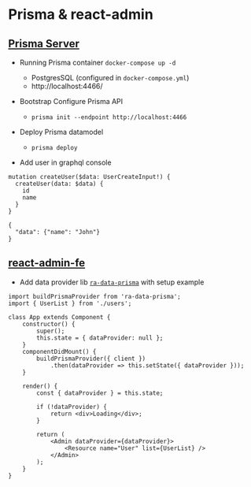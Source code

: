 # Prisma & react-admin

## [Prisma Server](https://www.prisma.io/docs)

* Running Prisma container `docker-compose up -d`
  - PostgresSQL (configured in `docker-compose.yml`)
  - http://localhost:4466/

* Bootstrap Configure Prisma API
  - `prisma init --endpoint http://localhost:4466`

* Deploy Prisma datamodel
  - `prisma deploy`

* Add user in graphql console
```
mutation createUser($data: UserCreateInput!) {
  createUser(data: $data) {
    id
    name
  }
}

{
  "data": {"name": "John"}
}
```

## [react-admin-fe](https://github.com/marmelab/react-admin)

* Add data provider lib [`ra-data-prisma`](https://www.npmjs.com/package/ra-data-prisma) with setup example

```
import buildPrismaProvider from 'ra-data-prisma';
import { UserList } from './users';

class App extends Component {
    constructor() {
        super();
        this.state = { dataProvider: null };
    }
    componentDidMount() {
        buildPrismaProvider({ client })
            .then(dataProvider => this.setState({ dataProvider }));
    }

    render() {
        const { dataProvider } = this.state;

        if (!dataProvider) {
            return <div>Loading</div>;
        }

        return (
            <Admin dataProvider={dataProvider}>
                <Resource name="User" list={UserList} />
            </Admin>
        );
    }
}
```